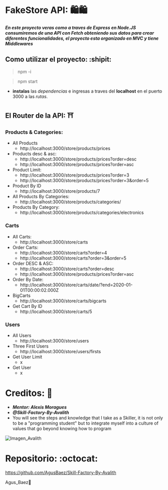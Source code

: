 # FakeStore API: :shopping::shopping:

**_En este proyecto veras como a traves de *Express* en *Node.JS* consumiremos de una *API* con *Fetch* obteniendo sus datos para crear diferentes funcionalidades, el proyecto esta organizado en MVC y tiene *Middlewares*_**

## Como utilizar el proyecto: :shipit:

> npm -i

> npm start

- **instalas** las _dependencias_ e ingresas a traves del **localhost** en el puerto 3000 a las _rutas_.

## El Router de la API: :shinto_shrine:

### Products & Categories:
- All Products
  - http://localhost:3000/store/products/prices
- Products desc & asc:
  - http://localhost:3000/store/products/prices?order=desc
  - http://localhost:3000/store/products/prices?order=asc
- Product Limit:
  - http://localhost:3000/store/products/prices?order=3
  - http://localhost:3000/store/products/prices?order=3&order=5
- Product By ID
  - http://localhost:3000/store/products/7
- All Products By Categories:
  - http://localhost:3000/store/products/categories/
- Products By Category:
  - http://localhost:3000/store/products/categories/electronics

### Carts
- All Carts:
  - http://localhost:3000/store/carts
- Order Carts:
  - http://localhost:3000/store/carts?order=4
  - http://localhost:3000/store/carts?order=3&order=5
- Order DESC & ASC:
  - http://localhost:3000/store/carts?order=desc
  - http://localhost:3000/store/products/prices?order=asc
- Order By Date:
  - http://localhost:3000/store/carts/date/?end=2020-01-01T00:00:02.000Z
- BigCarts
  - http://localhost:3000/store/carts/bigcarts
- Get Cart By ID
  - http://localhost:3000/store/carts/5

### Users
- All Users
  - http://localhost:3000/store/users
- Three First Users
  - http://localhost:3000/store/users/firsts
- Get User Limit
  - x
- Get User 
  - x

# Creditos: :rocket:
- **_Mentor: Alexis Moragues_**
- **_@Skill-Factory-By-Avalith_**
- You will see the steps and knowledge that I take as a Skiller, it is not only to be a "programming student" but to integrate myself into a culture of values that go beyond knowing how to program

![Imagen_Avalith](https://pbs.twimg.com/media/FSjqMYlXIAEeJBw?format=jpg&name=medium)
# Repositorio: :octocat:
https://github.com/AgusBaez/Skill-Factory-By-Avalith

Agus_Baez👋 
